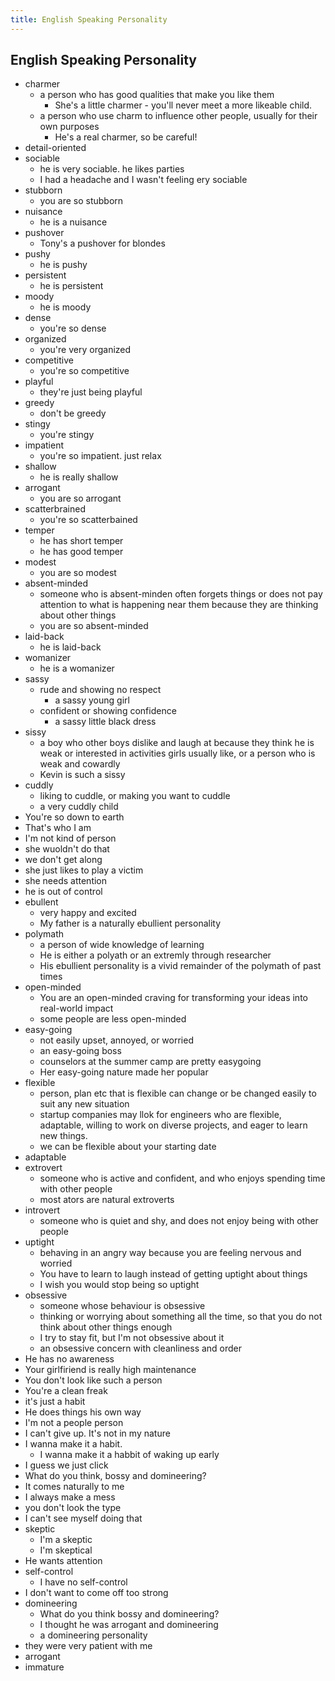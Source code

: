 ```yaml
---
title: English Speaking Personality
---
```


## English Speaking Personality
* charmer
    * a person who has good qualities that make you like them
        * She's a little charmer - you'll never meet a more likeable child.
    * a person who use charm to influence other people, usually for their own purposes
        * He's a real charmer, so be careful!
* detail-oriented
* sociable
    * he is very sociable. he likes parties
    * I had a headache and I wasn't feeling ery sociable
* stubborn
    * you are so stubborn
* nuisance
    * he is a nuisance
* pushover
    * Tony's a pushover for blondes
* pushy
    * he is pushy
* persistent
    * he is persistent
* moody
    * he is moody
* dense
    * you're so dense
* organized
    * you're very organized
* competitive
    * you're so competitive
* playful
    * they're just being playful
* greedy
    * don't be greedy
* stingy
    * you're stingy
* impatient
    * you're so impatient. just relax
* shallow
    * he is really shallow
* arrogant
    * you are so arrogant
* scatterbrained
    * you're so scatterbained
* temper
    * he has short temper
    * he has good temper
* modest
    * you are so modest
* absent-minded
    * someone who is absent-minden often forgets things or does not pay attention to what is happening near them because they are thinking about other things
    * you are so absent-minded
* laid-back
    * he is laid-back
* womanizer
    * he is a womanizer
* sassy
    * rude and showing no respect
        * a sassy young girl
    * confident or showing confidence
        * a sassy little black dress
* sissy
    * a boy who other boys dislike and laugh at because they think he is weak or interested in activities girls usually like, or a person who is weak and cowardly
    * Kevin is such a sissy
* cuddly
    * liking to cuddle, or making you want to cuddle
    * a very cuddly child
* You're so down to earth
* That's who I am
* I'm not kind of person
* she wuoldn't do that
* we don't get along
* she just likes to play a victim
* she needs attention
* he is out of control
* ebullent
    * very happy and excited
    * My father is a naturally ebullient personality
* polymath
    * a person of wide knowledge of learning
    * He is either a polyath or an extremly through researcher
    * His ebullient personality is a vivid remainder of the polymath of past times
* open-minded
    * You are an open-minded craving for transforming your ideas into real-world impact
    * some people are less open-minded
* easy-going
    * not easily upset, annoyed, or worried
    * an easy-going boss
    * counselors at the summer camp are pretty easygoing
    * Her easy-going nature made her popular
* flexible
    *  person, plan etc that is flexible can change or be changed easily to suit any new situation 
    * startup companies may llok for engineers who are flexible, adaptable, willing to work on diverse projects, and eager to learn new things.
    * we can be flexible about your starting date
* adaptable
* extrovert
    * someone who is active and confident, and who enjoys spending time with other people
    * most ators are natural extroverts
* introvert
    * someone who is quiet and shy, and does not enjoy being with other people
* uptight
    * behaving in an angry way because you are feeling nervous and worried
    * You have to learn to laugh instead of getting uptight about things
    * I wish you would stop being so uptight
* obsessive
    * someone whose behaviour is obsessive
    * thinking or worrying about something all the time, so that you do not think about other things enough
    * I try to stay fit, but I'm not obsessive about it
    * an obsessive concern with cleanliness and order
* He has no awareness
* Your girlfiriend is really high maintenance
* You don't look like such a person
* You're a clean freak
* it's just a habit
* He does things his own way
* I'm not a people person
* I can't give up. It's not in my nature
* I wanna make it a habit.
    * I wanna make it a habbit of waking up early
* I guess we just click
* What do you think, bossy and domineering?
* It comes naturally to me
* I always make a mess
* you don't look the type
* I can't see myself doing that
* skeptic
    * I'm a skeptic
    * I'm skeptical
* He wants attention
* self-control
    * I have no self-control
* I don't want to come off too strong
* domineering
    * What do you think bossy and domineering?
    * I thought he was arrogant and domineering
    * a domineering personality
* they were very patient with me
* arrogant
* immature

